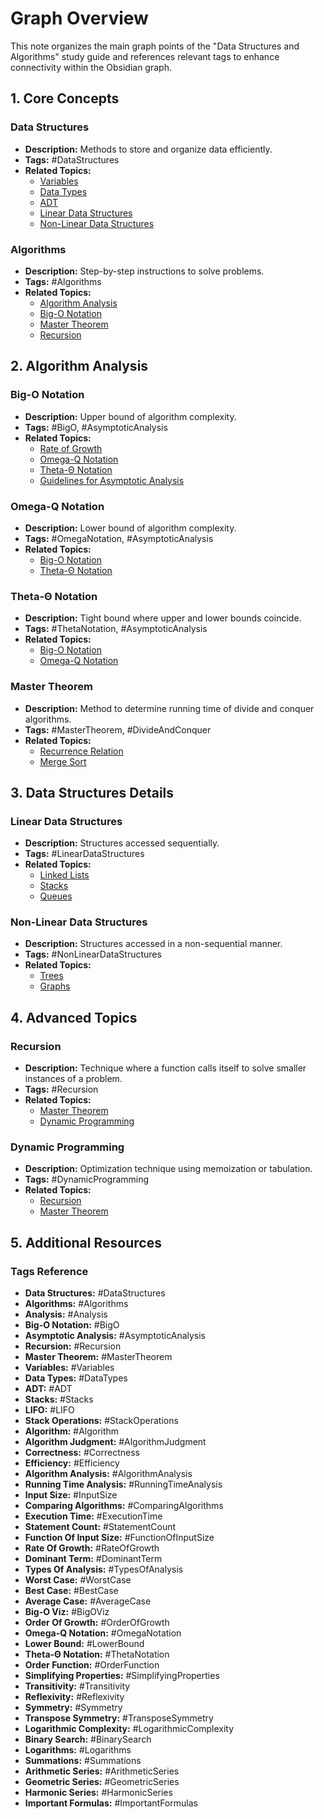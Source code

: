 # Graph Overview

This note organizes the main graph points of the "Data Structures and Algorithms" study guide and references relevant tags to enhance connectivity within the Obsidian graph.

## **1. Core Concepts**

### **Data Structures**
- **Description:** Methods to store and organize data efficiently.
- **Tags:** #DataStructures
- **Related Topics:**
    - [Variables](Variables.md)
    - [Data Types](Data%20Types.md)
    - [ADT](ADT.md)
    - [Linear Data Structures](Linear%20Data%20Structures.md)
    - [Non-Linear Data Structures](NonLinear%20Data%20Structures.md)

### **Algorithms**
- **Description:** Step-by-step instructions to solve problems.
- **Tags:** #Algorithms
- **Related Topics:**
    - [Algorithm Analysis](Algorithm%20Analysis.md)
    - [Big-O Notation](Big-O%20Notation.md)
    - [Master Theorem](Master%20Theorem.md)
    - [Recursion](Recursion.md)

## **2. Algorithm Analysis**

### **Big-O Notation**
- **Description:** Upper bound of algorithm complexity.
- **Tags:** #BigO, #AsymptoticAnalysis
- **Related Topics:**
    - [Rate of Growth](Rate%20of%20Growth.md)
    - [Omega-Q Notation](Omega-Q%20Notation.md)
    - [Theta-Θ Notation](Theta-Θ%20Notation.md)
    - [Guidelines for Asymptotic Analysis](Guidelines%20for%20Asymptotic%20Analysis.md)

### **Omega-Q Notation**
- **Description:** Lower bound of algorithm complexity.
- **Tags:** #OmegaNotation, #AsymptoticAnalysis
- **Related Topics:**
    - [Big-O Notation](Big-O%20Notation.md)
    - [Theta-Θ Notation](Theta-Θ%20Notation.md)

### **Theta-Θ Notation**
- **Description:** Tight bound where upper and lower bounds coincide.
- **Tags:** #ThetaNotation, #AsymptoticAnalysis
- **Related Topics:**
    - [Big-O Notation](Big-O%20Notation.md)
    - [Omega-Q Notation](Omega-Q%20Notation.md)

### **Master Theorem**
- **Description:** Method to determine running time of divide and conquer algorithms.
- **Tags:** #MasterTheorem, #DivideAndConquer
- **Related Topics:**
    - [Recurrence Relation](RecurrenceRelation.md)
    - [Merge Sort](Merge%20Sort.md)

## **3. Data Structures Details**

### **Linear Data Structures**
- **Description:** Structures accessed sequentially.
- **Tags:** #LinearDataStructures
- **Related Topics:**
    - [Linked Lists](Linked%20Lists.md)
    - [Stacks](Stacks.md)
    - [Queues](Queues.md)

### **Non-Linear Data Structures**
- **Description:** Structures accessed in a non-sequential manner.
- **Tags:** #NonLinearDataStructures
- **Related Topics:**
    - [Trees](Trees.md)
    - [Graphs](Graphs.md)

## **4. Advanced Topics**

### **Recursion**
- **Description:** Technique where a function calls itself to solve smaller instances of a problem.
- **Tags:** #Recursion
- **Related Topics:**
    - [Master Theorem](Master%20Theorem.md)
    - [Dynamic Programming](Dynamic%20Programming.md)

### **Dynamic Programming**
- **Description:** Optimization technique using memoization or tabulation.
- **Tags:** #DynamicProgramming
- **Related Topics:**
    - [Recursion](Recursion.md)
    - [Master Theorem](Master%20Theorem.md)

## **5. Additional Resources**

### **Tags Reference**
- **Data Structures:** #DataStructures
- **Algorithms:** #Algorithms
- **Analysis:** #Analysis
- **Big-O Notation:** #BigO
- **Asymptotic Analysis:** #AsymptoticAnalysis
- **Recursion:** #Recursion
- **Master Theorem:** #MasterTheorem
- **Variables:** #Variables
- **Data Types:** #DataTypes
- **ADT:** #ADT
- **Stacks:** #Stacks
- **LIFO:** #LIFO
- **Stack Operations:** #StackOperations
- **Algorithm:** #Algorithm
- **Algorithm Judgment:** #AlgorithmJudgment
- **Correctness:** #Correctness
- **Efficiency:** #Efficiency
- **Algorithm Analysis:** #AlgorithmAnalysis
- **Running Time Analysis:** #RunningTimeAnalysis
- **Input Size:** #InputSize
- **Comparing Algorithms:** #ComparingAlgorithms
- **Execution Time:** #ExecutionTime
- **Statement Count:** #StatementCount
- **Function Of Input Size:** #FunctionOfInputSize
- **Rate Of Growth:** #RateOfGrowth
- **Dominant Term:** #DominantTerm
- **Types Of Analysis:** #TypesOfAnalysis
- **Worst Case:** #WorstCase
- **Best Case:** #BestCase
- **Average Case:** #AverageCase
- **Big-O Viz:** #BigOViz
- **Order Of Growth:** #OrderOfGrowth
- **Omega-Q Notation:** #OmegaNotation
- **Lower Bound:** #LowerBound
- **Theta-Θ Notation:** #ThetaNotation
- **Order Function:** #OrderFunction
- **Simplifying Properties:** #SimplifyingProperties
- **Transitivity:** #Transitivity
- **Reflexivity:** #Reflexivity
- **Symmetry:** #Symmetry
- **Transpose Symmetry:** #TransposeSymmetry
- **Logarithmic Complexity:** #LogarithmicComplexity
- **Binary Search:** #BinarySearch
- **Logarithms:** #Logarithms
- **Summations:** #Summations
- **Arithmetic Series:** #ArithmeticSeries
- **Geometric Series:** #GeometricSeries
- **Harmonic Series:** #HarmonicSeries
- **Important Formulas:** #ImportantFormulas
